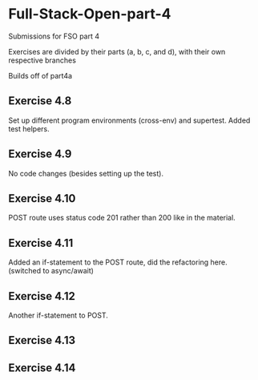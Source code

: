 # Full-Stack-Open-part-4
Submissions for FSO part 4

Exercises are divided by their parts (a, b, c, and d), with their own respective branches

Builds off of part4a

## Exercise 4.8
Set up different program environments (cross-env) and supertest. Added test helpers.

## Exercise 4.9
No code changes (besides setting up the test).

## Exercise 4.10
POST route uses status code 201 rather than 200 like in the material.

## Exercise 4.11
Added an if-statement to the POST route, did the refactoring here. (switched to async/await)

## Exercise 4.12
Another if-statement to POST.

## Exercise 4.13

## Exercise 4.14
